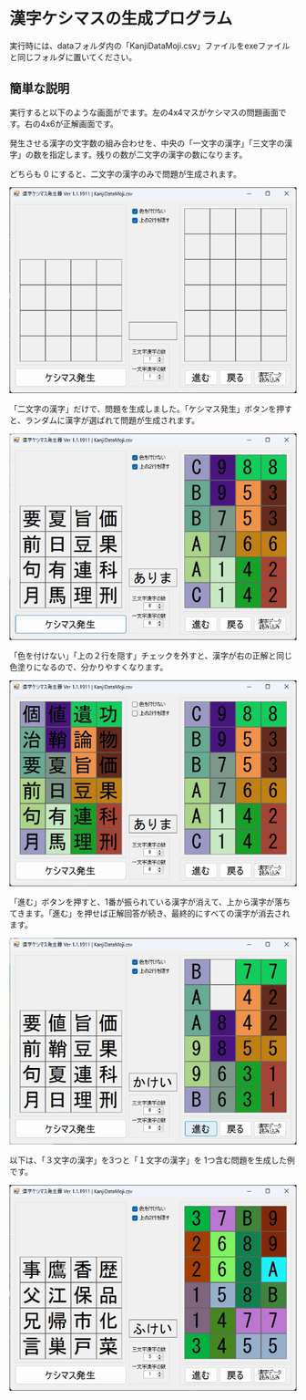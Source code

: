 # 漢字ケシマスの生成プログラム

実行時には、dataフォルダ内の「KanjiDataMoji.csv」ファイルをexeファイルと同じフォルダに置いてください。

## 簡単な説明

実行すると以下のような画面がでます。左の4x4マスがケシマスの問題画面です。右の4x6が正解画面です。

発生させる漢字の文字数の組み合わせを、中央の「一文字の漢字」「三文字の漢字」の数を指定します。残りの数が二文字の漢字の数になります。

どちらも 0 にすると、二文字の漢字のみで問題が生成されます。

![Remote Keyboard](img/fig01.jpg)

「二文字の漢字」だけで、問題を生成しました。「ケシマス発生」ボタンを押すと、ランダムに漢字が選ばれて問題が生成されます。

![Remote Keyboard](img/fig02.jpg)

「色を付けない」「上の２行を隠す」チェックを外すと、漢字が右の正解と同じ色塗りになるので、分かりやすくなります。

![Remote Keyboard](img/fig03.jpg)

「進む」ボタンを押すと、1番が振られている漢字が消えて、上から漢字が落ちてきます。「進む」を押せば正解回答が続き、最終的にすべての漢字が消去されます。

![Remote Keyboard](img/fig04.jpg)

以下は、「３文字の漢字」を3つと「１文字の漢字」を 1つ含む問題を生成した例です。

![Remote Keyboard](img/fig05.jpg)
